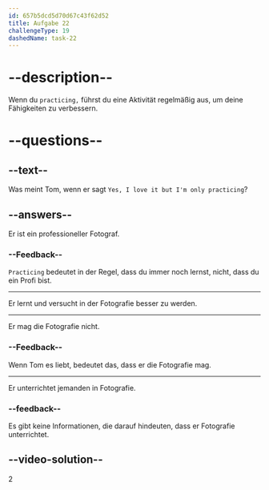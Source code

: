 ```yaml
---
id: 657b5dcd5d70d67c43f62d52
title: Aufgabe 22
challengeType: 19
dashedName: task-22
---
```


# --description--

Wenn du `practicing,` führst du eine Aktivität regelmäßig aus, um deine Fähigkeiten zu verbessern.

# --questions--

## --text--

Was meint Tom, wenn er sagt `Yes, I love it but I'm only practicing`?

## --answers--

Er ist ein professioneller Fotograf.

### --Feedback--

`Practicing` bedeutet in der Regel, dass du immer noch lernst, nicht, dass du ein Profi bist.

---

Er lernt und versucht in der Fotografie besser zu werden.

---

Er mag die Fotografie nicht.

### --Feedback--

Wenn Tom es liebt, bedeutet das, dass er die Fotografie mag.

---

Er unterrichtet jemanden in Fotografie.

### --feedback--

Es gibt keine Informationen, die darauf hindeuten, dass er Fotografie unterrichtet.

## --video-solution--

2
